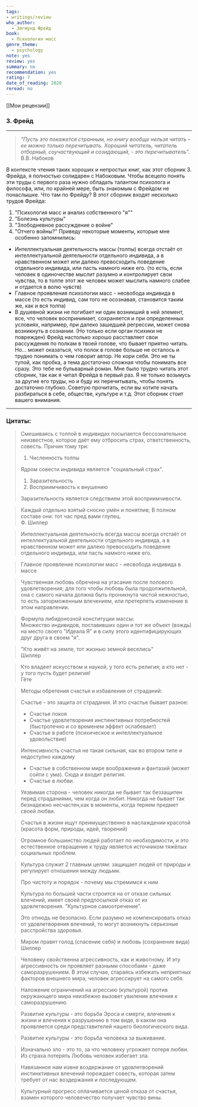 ```yaml
---
tags: 
- writings/review
who_author:
  - Зигмунд Фрейд
book:
  - Психология масс
genre_theme:
  - psychology
note: yes
review: yes
summary: no
recommendation: yes
rating: 7
date_of_reading: 2020
reread: no
---
```

[[Мои рецензии]]
### З. Фрейд
---


> _"Пусть это покажется странным, но книгу вообще нельзя читать – ее можно только перечитывать. Хороший читатель, читатель отборный, соучаствующий и созидающий, - это перечитыватель"._  
> В.В. Набоков  
  
В контексте чтения таких хороших и непростых книг, как этот сборник З. Фрейда, я полностью солидарен с Набоковым. Чтобы всецело понять эти труды с первого раза нужно обладать талантом психолога и философа, или, по крайней мере, быть знакомым с Фрейдом не понаслышке.
Что там по Фрейду?
В этот сборник входят несколько трудов Фрейда:
1. "Психология масс и анализ собственного "я""
2. "Болезнь культуры"
3. "Злободневное рассуждение о войне"
4. "Отчего войны?"
Приведу некоторые моменты, которые мне особенно запомнились:
- Интеллектуальная деятельность массы (толпы) всегда отстаёт от интеллектуальной деятельности отдельного индивида, а в нравственном может или далеко превосходить поведение отдельного индивида, или пасть намного ниже его.
(то есть, если человек в одиночестве мыслит разумно и контролирует свои чувства, то в толпе этот же человек может мыслить намного слабее и отдается в волю чувств)
- Главное проявления психологии масс - несвобода индивида в массе
(то есть индивид, сам того не осознавая, становится таким же, как и вся толпа)
- В душевной жизни не погибает ни один возникший в ней элемент, все, что человек воспринимает, сохраняется и при определенных условиях, например, при далеко зашедшей регрессии, может снова возникнуть в сознании. (Но только если орган психики не поврежден)
Фрейд настолько хорошо расставляет свои рассуждения по полкам в твоей голове, что бывает приятно читать.
Но… может оказаться, что полок в голове больше не осталось и трудно понимать о чем говорит автор. Не кори себя. Это не ты тупой, как пробка, а тема достаточно сложная чтобы понимать все сразу. Это тебе не бульварный роман.
Мне было трудно читать этот сборник, так как я читал Фрейда в первый раз. Я не только возьмусь за другие его труды, но и буду их перечитывать, чтобы понять достаточно глубоко.
Советую прочитать, если вы хотите начать разбираться в себе, обществе, культуре и т.д. Этот сборник стоит вашего внимания.

---
### Цитаты:

> Смешиваясь с толпой в индивидах посыпается бессознательное неизвестное, которое даёт ему отбросить страх, ответственность, совесть. Причин тому три:
> 
> 1. Численность толпы
> 
> Ядром совести индивида является "социальный страх".
> 
> 1. Заразительность
> 2. Восприимчивость к внушению
> 
> Заразительность является следствием этой восприимчивости.

> Каждый отдельно взятый сносно умён и понятлив; В полном составе они: тот час пред вами глупец.  
> Ф. Шиллер  

> Интеллектуальная деятельность всегда массы всегда отстаёт от интеллектуальной деятельности отдельного индивида, а в нравственном может или далеко превосходить поведение отдельного индивида, или пасть намного ниже его.

> Главное проявление психологии масс - несвобода индивида в массе

> Чувственная любовь обречена на угасание после полового удовлетворения; для того чтобы любовь была продолжительной, она с самого начала должна быть проникнута чистой нежностью, то есть заторможенным влечением, или претерпеть изменение в этом направлении.

> Формула либидонозной конституции массы:  
> Множество индивидов, поставивших один и тот же объект (вождь) на место своего "Идеала Я" и в силу этого идентифицирующих друг друга в своем "я".  

> "Кто живёт на земле, тот жизнью земной веселись"  
> Шиллер  

> Кто владеет искусством и наукой, у того есть религия; а кто нет - у того пусть будет религия!  
> Гёте  

> Методы обретения счастья и избавления от страданий:
> 
> Счастье - это защита от страдания. И это счастье бывает разное:
> 
> - Счастье покоя
> - Счастье удовлетворения инстинктивных потребностей (быстротечно и со временем эффект ослабевает)
> - Счастье в работе (психическое и интеллектуальное удовольствие)
> 
> Интенсивность счастья не такая сильная, как во втором типе и недоступно каждому
> 
> - Счастье в собственном мире воображения и фантазий (может сойти с ума). Сюда и входит религия.
> - Счастье в любви.

> Уязвимая сторона - человек никогда не бывает так беззащитен перед страданиями, чем когда он любит. Никогда не бывает так безнадежно несчастен,как в моменты, когда теряем предмет своей любви.

> Счастья в жизни ищут преимущественно в наслаждении красотой (красота форм, природы, идей, творений)

> Огромное большинство людей работает по необходимости, и это естественное отвращение к труду является источником тяжёлых социальных проблем.

> Культура служит 2 главным целям: защищает людей от природы и регулирует отношения между людьми.
> 
> Про чистоту и порядок - почему мы стремимся к ним
> 
> Культура по большей части строится на от отказе сильных влечений, имеет своей предпосылкой отказ от их удовлетворения. "Культурное самоотречение".
> 
> Это отнюдь не безопасно. Если разумно не компенсировать отказ от удовлетворения влечений, то могут возникнуть серьезные расстройства здоровья.

> Миром правят голод (спасение себя) и любовь (сохранение вида)  
> Шиллер  

> Человеку свойственна агрессивность, как и животному. И эту агрессивность он проявляет разными способами - даже саморазрушением. В этом случае, стараясь избежать неприятных факторов внешнего мира, человек агрессирует на самого себя.

> Наложение ограничений на агрессию (культурой) против окружающего мира неизбежно вызовет увиление влечения к саморазрушению.

> Развитие культуры - это борьба Эроса и смерти, влечения к жизни и влечения к разрушению в том виде, в каком она проявляется среди представителей нашего биологического вида.

> Развитие культуры - это борьба человека за выживание.

> Изначально зло - это то, за что человеку угрожает потеря любви. Из страха потерять Любовь человек избегает зла.

> Навязанное нам извне воздержание от удовлетворений инстинктивных влечений порождает совесть, которая затем требует от нас воздержания и последующем.

> Культурный прогресс оплачивается ценой отказа от счастья, взамен которого человечество получает чувство вины.